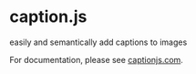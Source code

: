 caption.js
=========

easily and semantically add captions to images

For documentation, please see [captionjs.com](http://captionjs.com).

